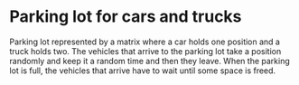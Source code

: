 # Parking lot for cars and trucks

Parking lot represented by a matrix where a car holds one position and a truck holds two. The vehicles that arrive to the parking lot take a position randomly and keep it a random time and then they leave. When the parking lot is full, the vehicles that arrive have to wait until some space is freed.
